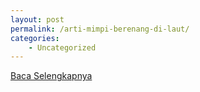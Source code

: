 ```yaml
---
layout: post
permalink: /arti-mimpi-berenang-di-laut/
categories:
    - Uncategorized
---
```


[Baca Selengkapnya](/02)